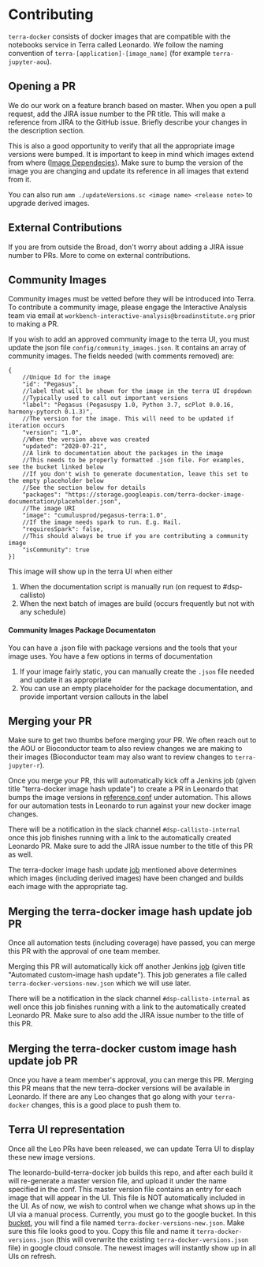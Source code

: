 # Contributing

`terra-docker` consists of docker images that are compatible with the notebooks service in Terra called Leonardo. We follow the naming convention of `terra-[application]-[image_name]` (for example `terra-jupyter-aou`).

## Opening a PR

We do our work on a feature branch based on master. When you open a pull request, add the JIRA issue number to the PR title. This will make a reference from JIRA to the GitHub issue. Briefly describe your changes in the description section.

This is also a good opportunity to verify that all the appropriate image versions were bumped. It is important to keep in mind which images extend from where ([Image Dependecies](https://github.com/DataBiosphere/terra-docker#image-dependencies)). Make sure to bump the version of the image you are changing and update its reference in all images that extend from it.

You can also run `amm ./updateVersions.sc <image name> <release note>` to upgrade derived images.

## External Contributions

If you are from outside the Broad, don't worry about adding a JIRA issue number to PRs. More to come on external contributions.

## Community Images

Community images must be vetted before they will be introduced into Terra.
To contribute a community image, please engage the Interactive Analysis team via email at `workbench-interactive-analysis@broadinstitute.org` prior to making a PR. 

If you wish to add an approved community image to the terra UI, you must update the json file `config/community_images.json`. 
It contains an array of community images. The fields needed (with comments removed) are:

```
{
    //Unique Id for the image
    "id": "Pegasus", 
    //label that will be shown for the image in the terra UI dropdown
    //Typically used to call out important versions
    "label": "Pegasus (Pegasuspy 1.0, Python 3.7, scPlot 0.0.16, harmony-pytorch 0.1.3)",
    //The version for the image. This will need to be updated if iteration occurs
    "version": "1.0",
    //When the version above was created
    "updated": "2020-07-21",
    //A link to documentation about the packages in the image
    //This needs to be properly formatted .json file. For examples, see the bucket linked below
    //If you don't wish to generate documentation, leave this set to the empty placeholder below 
    //See the section below for details
    "packages": "https://storage.googleapis.com/terra-docker-image-documentation/placeholder.json",
    //The image URI
    "image": "cumulusprod/pegasus-terra:1.0",
    //If the image needs spark to run. E.g. Hail.
    "requiresSpark": false,
    //This should always be true if you are contributing a community image
    "isCommunity": true
}]
```

This image will show up in the terra UI when either
1. When the documentation script is manually run (on request to #dsp-callisto)
2. When the next batch of images are build (occurs frequently but not with any schedule)

#### Community Images Package Documentaton

You can have a .json file with package versions and the tools that your image uses. You have a few options in terms of documentation
1. If your image fairly static, you can manually create the `.json` file needed and update it as appropriate
2. You can use an empty placeholder for the package documentation, and provide important version callouts in the label

## Merging your PR

Make sure to get two thumbs before merging your PR. We often reach out to the AOU or Bioconductor team to also review changes we are making to their images (Bioconductor team may also want to review changes to `terra-jupyter-r`).

Once you merge your PR, this will automatically kick off a Jenkins job (given title "terra-docker image hash update") to create a PR in Leonardo that bumps the image versions in [reference.conf](https://github.com/DataBiosphere/leonardo/blob/develop/automation/src/test/resources/reference.conf) under automation. This allows for our automation tests in Leonardo to run against your new docker image changes. 

There will be a notification in the slack channel `#dsp-callisto-internal` once this job finishes running with a link to the automatically created Leonardo PR. Make sure to add the JIRA issue number to the title of this PR as well.

The terra-docker image hash update [job](https://fc-jenkins.dsp-techops.broadinstitute.org/job/swatomation-pipeline/)  mentioned above determines which images (including derived images) have been changed and builds each image with the appropriate tag.

## Merging the terra-docker image hash update job PR

Once all automation tests (including coverage) have passed, you can merge this PR with the approval of one team member.

Merging this PR will automatically kick off another Jenkins [job](https://fc-jenkins.dsp-techops.broadinstitute.org/job/leonardo-dataproc-image/) (given title "Automated custom-image hash update"). This job generates a file called `terra-docker-versions-new.json` which we will use later.

There will be a notification in the slack channel `#dsp-callisto-internal` as well once this job finishes running with a link to the automatically created Leonardo PR. Make sure to also add the JIRA issue number to the title of this PR.

## Merging the terra-docker custom image hash update job PR

Once you have a team member's approval, you can merge this PR. Merging this PR means that the new terra-docker versions will be available in Leonardo. If there are any Leo changes that go along with your `terra-docker` changes, this is a good place to push them to.

## Terra UI representation

Once all the Leo PRs have been released, we can update Terra UI to display these new image versions.

The leonardo-build-terra-docker job builds this repo, and after each build it will re-generate a master version file, and upload it under the name specified in the conf. This master version file contains an entry for each image that will appear in the UI. This file is NOT automatically included in the UI. As of now, we wish to control when we change what shows up in the UI via a manual process. Currently, you must go to the google bucket. In this [bucket](https://console.cloud.google.com/storage/browser/terra-docker-image-documentation?authuser=1&project=broad-dsp-gcr-public&rapt=AEjHL4NRGpDcVgK-6J704V1iQh_pDdlrm5lR0OylMI3biUiEAQkOvDuqsN9U7tFS3woVdP0KQrT1mpue7Oyk6slJ1fisoxOVVQ), you will find a file named `terra-docker-versions-new.json`. Make sure this file looks good to you. Copy this file and name it `terra-docker-versions.json` (this will overwrite the existing `terra-docker-versions.json` file) in google cloud console. The newest images will instantly show up in all UIs on refresh.
